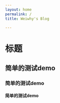 ```yaml
---
layout: home
permalink: /
title: Weiwhy's Blog

---
```

# 标题

## 简单的测试demo

### 简单的测试demo

#### 简单的测试demo